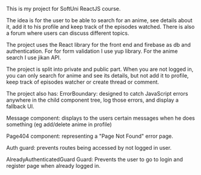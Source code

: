 This is my project for SoftUni ReactJS course.

The idea is for the user to be able to search for an anime, see details about it, add it to his profile and keep track of the episodes watched. There is also a forum where users can discuss different topics.

The project uses the React library for the front end and firebase as db and authentication. For for form validation I use yup library. For the anime search I use jikan API.

The project is split into private and public part. When you are not logged in, you can only search for anime and see its details, but not add it to profile, keep track of episodes watcher or create thread or comment.

The project also has: ErrorBoundary: designed to catch JavaScript errors anywhere in the child component tree, log those errors, and display a fallback UI.

Message component: displays to the users certain messages when he does something (eg add/delete anime in profile)

Page404 component: representing a "Page Not Found" error page.

Auth guard: prevents routes being accessed by not logged in user.

AlreadyAuthenticatedGuard Guard: Prevents the user to go to login and register page when already logged in.
